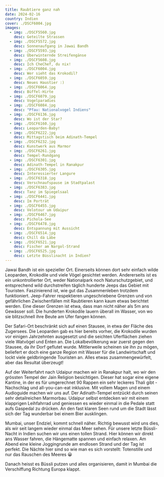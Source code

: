 ```yaml
---
title: Raubtiere ganz nah
date: 2024-02-16
country: Indien
cover: ./DSCF6004.jpg
images:
  - img: ./DSCF5560.jpg
    desc: Geteilte Strassen
  - img: ./DSCF5572.jpg
    desc: Sonnenaufgang in Jawai Bandh
  - img: ./DSCF5593.jpg
    desc: Überwinternde Streifengänse
  - img: ./DSCF5608.jpg
    desc: Ich CheChef, du nix!
  - img: ./DSCF6004.jpg
    desc: Wer sieht das Krokodil?
  - img: ./DSCF6059.jpg
    desc: Neues Haustier :)
  - img: ./DSCF6064.jpg
    desc: Büffel-Hirte
  - img: ./DSCF6079.jpg
    desc: Vogelparadies
  - img: ./DSCF6084.jpg
    desc: "Pfau: Nationalvogel Indiens"
  - img: ./DSCF6136.jpg
    desc: Wo ist der Star?
  - img: ./DSCF6160.jpg
    desc: Leoparden-Baby!
  - img: ./DSCF6222.jpg
    desc: Mittagstisch beim Adinath-Tempel
  - img: ./DSCF6232.jpg
    desc: Kunstwerk aus Marmor
  - img: ./DSCF6261.jpg
    desc: Tempel-Rundgang
  - img: ./DSCF6301.jpg
    desc: Adinath-Tempel in Ranakpur
  - img: ./DSCF6305.jpg
    desc: Interessierter Langure
  - img: ./DSCF6318.jpg
    desc: Verschnaufspause im Stadtpalast
  - img: ./DSCF6383.jpg
    desc: Tanz im Spiegelsaal
  - img: ./DSCF6441.jpg
    desc: Im Porträt
  - img: ./DSCF6455.jpg
    desc: Velotour um Udaipur
  - img: ./DSCF6467.jpg
    desc: Pichola-See
  - img: ./DSCF6478.jpg
    desc: Entspannung mit Aussicht
  - img: ./DSCF6514.jpg
    desc: Chill dä Läbe
  - img: ./DSCF6521.jpg
    desc: Fischer am Nargol-Strand
  - img: ./DSCF6525.jpg
    desc: Letzte Büsslinacht in Indien?
---
```

Jawai Bandh ist ein spezieller Ort. Einerseits können dort sehr einfach wilde Leoparden, Krokodile und viele Vögel gesichtet werden. Andererseits ist es ein unkontrollierter Ort, weder Nationalpark noch Naturschutzgebiet, und entsprechend wild durchstreifen täglich hunderte Jeeps das Gebiet mit Touristen. Faszinierend ist, wie gut das Zusammenleben trotzdem funktioniert. Jeep-Fahrer respektieren ungeschriebene Grenzen und von gefährlichen Zwischenfällen mit Raubtieren kann kaum etwas berichtet werden. Eine dieser Grenzen ist etwa, dass man nicht näher als 5m ans Gewässer soll. Die hunderten Krokodile lauern überall im Wasser, von wo sie blitzschnell ihre Beute am Ufer fangen können.

Der Safari-Ort beschränkt sich auf einen Stausee, in etwa der Fläche des Zugersees. Die Leoparden gab es hier bereits vorher, die Krokodile wurden vor einigen Jahrzehnten ausgesetzt und die seichten Uferflächen ziehen viele Watvögel und Enten an. Die Lokalbevölkerung war zuerst gegen den Stausee, da ihr Dorf geflutet wurde. Mittlerweile scheinen sie ihn zu mögen, beliefert er doch eine ganze Region mit Wasser für die Landwirtschaft und lockt viele geldbringende Touristen an. Alles etwas zusammengewürfelt, aber das Resultat überzeugt!

Auf der Weiterfahrt nach Udaipur machen wir in Ranakpur halt, wo wir den grössten Tempel der Jain Religion besichtigen. Dieser hat sogar eine eigene Kantine, in der es für umgerechnet 90 Rappen ein sehr leckeres Thali gibt - Nachschlag und all-you-can-eat inklusive. Mit vollem Magen und einem Audioguide machen wir uns auf. Der Adinath-Tempel entzückt durch seinen sehr detailreichen Marmorbau. Udaipur selbst entdecken wir mit einem klapprigen Leihfahrrad und geniessen es wieder einmal in die Pedale statt aufs Gaspedal zu drücken. An den fast klaren Seen rund um die Stadt lässt sich der Tag wunderbar bei einem Bier ausklingen.

Mumbai, unser Endziel, kommt schnell näher. Richtig bewusst wird uns dies, als wir seit langem wieder einmal das Meer sehen. Für unsere letzte Büssli-Nacht in Indien suchen wir uns einen tollen Strand. Hier können wir direkt ans Wasser fahren, die Hängematte spannen und einfach relaxen. Am Abend eine kleine Joggingrunde am endlosen Strand und der Tag ist perfekt. Die Nächte hier sind so wie man es sich vorstellt: Totenstille und nur das Rauschen des Meeres 😀

Danach heisst es Büssli putzen und alles organisieren, damit in Mumbai die Verschiffung Richtung Europa klappt.
